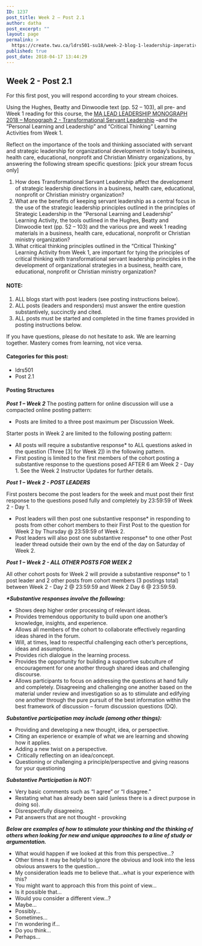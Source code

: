 ```yaml
---
ID: 1237
post_title: Week 2 – Post 2.1
author: datha
post_excerpt: ""
layout: page
permalink: >
  https://create.twu.ca/ldrs501-su18/week-2-blog-1-leadership-imperatives-strategic-leadership/
published: true
post_date: 2018-04-17 13:44:29
---
```

<h2>Week 2 - Post 2.1</h2>
For this first post, you will respond according to your stream choices.

Using the Hughes, Beatty and Dinwoodie text (pp. 52 – 103), all pre- and Week 1 reading for this course, the <a href="https://books.twu.ca/monograph/">MA LEAD LEADERSHIP MONOGRAPH 2018 – Monograph 2 - Transformational Servant Leadership</a> –and the “Personal Learning and Leadership” and “Critical Thinking” Learning Activities from Week 1.

Reflect on the importance of the tools and thinking associated with servant and strategic leadership for organizational development in today’s business, health care, educational, nonprofit and Christian Ministry organizations, by answering the following stream specific questions: [pick your stream focus only]
<ol>
 	<li>How does Transformational Servant Leadership affect the development of strategic leadership directions in a business, health care, educational, nonprofit or Christian ministry organization?</li>
 	<li>What are the benefits of keeping servant leadership as a central focus in the use of the strategic leadership principles outlined in the principles of Strategic Leadership in the “Personal Learning and Leadership” Learning Activity, the tools outlined in the Hughes, Beatty and Dinwoodie text (pp. 52 – 103) and the various pre and week 1 reading materials in a business, health care, educational, nonprofit or Christian ministry organization?</li>
 	<li>What critical thinking principles outlined in the “Critical Thinking” Learning Activity from Week 1, are important for tying the principles of critical thinking with transformational servant leadership principles in the development of organizational strategies in a business, health care, educational, nonprofit or Christian ministry organization?</li>
</ol>
<h4>NOTE:</h4>
<ol>
 	<li>ALL blogs start with post leaders (see posting instructions below).</li>
 	<li>ALL posts (leaders and responders) must answer the entire question substantively, succinctly and cited.</li>
 	<li>ALL posts must be started and completed in the time frames provided in posting instructions below.</li>
</ol>
If you have questions, please do not hesitate to ask. We are learning together. Mastery comes from learning, not vice versa.
<h4>Categories for this post:</h4>
<ul>
 	<li>ldrs501</li>
 	<li>Post 2.1</li>
</ul>
<h4>Posting Structures</h4>
<strong><em>Post 1 – Week 2</em></strong>
The posting pattern for online discussion will use a compacted online posting pattern:
<ul>
 	<li>Posts are limited to a three post maximum per Discussion Week.</li>
</ul>
Starter posts in Week 2 are limited to the following posting pattern:
<ul>
 	<li>All posts will require a substantive response* to ALL questions asked in the question (Three [3] for Week 2]) in the following pattern.</li>
 	<li>First posting is limited to the first members of the cohort posting a substantive response to the questions posed AFTER 6 am Week 2 - Day 1. See the Week 2 Instructor Updates for further details.</li>
</ul>
<em><strong>Post 1 – Week 2 - POST LEADERS</strong></em>

First posters become the post leaders for the week and must post their first response to the questions posed fully and completely by 23:59:59 of Week 2 - Day 1.
<ul>
 	<li>Post leaders will then post one substantive response* in responding to posts from other cohort members to their First Post to the question for Week 2 by Thursday @ 23:59:59 of Week 2.</li>
 	<li>Post leaders will also post one substantive response* to one other Post leader thread outside their own by the end of the day on Saturday of Week 2.</li>
</ul>
<em><strong>Post 1 – Week 2 - ALL OTHER POSTS FOR WEEK 2</strong></em>

All other cohort posts for Week 2 will provide a substantive response* to 1 post leader and 2 other posts from cohort members (3 postings total) between Week 2 - Day 2 @ 23:59:59 and Week 2 Day 6 @ 23:59:59.

<em><strong>*Substantive responses involve the following:</strong></em>
<ul>
 	<li>Shows deep higher order processing of relevant ideas.</li>
 	<li>Provides tremendous opportunity to build upon one another’s knowledge, insights, and experience.</li>
 	<li>Allows all members of the cohort to collaborate effectively regarding ideas shared in the forum.</li>
 	<li>Will, at times, lead to respectful challenging each other’s perceptions, ideas and assumptions.</li>
 	<li>Provides rich dialogue in the learning process.</li>
 	<li>Provides the opportunity for building a supportive subculture of encouragement for one another through shared ideas and challenging discourse.</li>
 	<li>Allows participants to focus on addressing the questions at hand fully and completely. Disagreeing and challenging one another based on the material under review and investigation so as to stimulate and edifying one another through the pure pursuit of the best information within the best framework of discussion – forum discussion questions (DQ).</li>
</ul>
<em><strong>Substantive participation may include (among other things):</strong></em>
<ul>
 	<li>Providing and developing a new thought, idea, or perspective.</li>
 	<li>Citing an experience or example of what we are learning and showing how it applies.</li>
 	<li>Adding a new twist on a perspective.</li>
 	<li> Critically reflecting on an idea/concept.</li>
 	<li>Questioning or challenging a principle/perspective and giving reasons for your questioning</li>
</ul>
<em><strong>Substantive Participation is NOT:</strong></em>
<ul>
 	<li>Very basic comments such as “I agree” or “I disagree.”</li>
 	<li>Restating what has already been said (unless there is a direct purpose in doing so).</li>
 	<li>Disrespectfully disagreeing.</li>
 	<li>Pat answers that are not thought - provoking</li>
</ul>
<em><strong>Below are examples of how to stimulate your thinking and the thinking of others when looking for new and unique approaches to a line of study or argumentation.</strong> </em>
<ul>
 	<li>What would happen if we looked at this from this perspective...?</li>
 	<li>Other times it may be helpful to ignore the obvious and look into the less obvious answers to the question...</li>
 	<li>My consideration leads me to believe that...what is your experience with this?</li>
 	<li>You might want to approach this from this point of view...</li>
 	<li>Is it possible that...</li>
 	<li>Would you consider a different view...?</li>
 	<li>Maybe...</li>
 	<li>Possibly...</li>
 	<li>Sometimes...</li>
 	<li>I'm wondering if...</li>
 	<li>Do you think...</li>
 	<li>Perhaps…</li>
</ul>
